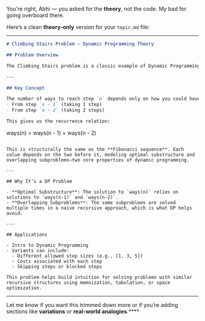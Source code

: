 You're right, Abhi — you asked for the **theory**, not the code. My bad for going overboard there.

Here’s a clean **theory-only** version for your `topic.md` file:

---

```markdown
# Climbing Stairs Problem – Dynamic Programming Theory

## Problem Overview

The Climbing Stairs problem is a classic example of Dynamic Programming. Given a staircase with `n` steps, you can climb either **1 step** or **2 steps** at a time. The goal is to determine **how many distinct ways** there are to reach the top.

---

## Key Concept

The number of ways to reach step `n` depends only on how you could have arrived at that step:
- From step `n - 1` (taking 1 step)
- From step `n - 2` (taking 2 steps)

This gives us the recurrence relation:
```
ways(n) = ways(n - 1) + ways(n - 2)
```

This is structurally the same as the **Fibonacci sequence**. Each value depends on the two before it, modeling optimal substructure and overlapping subproblems—two core properties of dynamic programming.

---

## Why It’s a DP Problem

- **Optimal Substructure**: The solution to `ways(n)` relies on solutions to `ways(n-1)` and `ways(n-2)`.
- **Overlapping Subproblems**: The same subproblems are solved multiple times in a naive recursive approach, which is what DP helps avoid.

---

## Applications

- Intro to Dynamic Programming
- Variants can include:
  - Different allowed step sizes (e.g., [1, 3, 5])
  - Costs associated with each step
  - Skipping steps or blocked steps

This problem helps build intuition for solving problems with similar recursive structures using memoization, tabulation, or space optimization.

```

---

Let me know if you want this trimmed down more or if you’re adding sections like **variations** or **real-world analogies**.****
